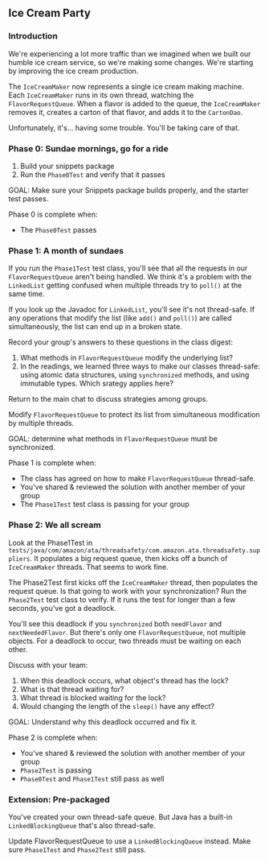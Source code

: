 ## Ice Cream Party

### Introduction

We're experiencing a lot more traffic than we imagined when we built our humble ice cream service,
so we're making some changes. We're starting by improving the ice cream production.
 
The `IceCreamMaker` now represents a single ice cream making machine.
Each `IceCreamMaker` runs in its own thread, watching the `FlavorRequestQueue`.
When a flavor is added to the queue, the `IceCreamMaker` removes it, creates a carton of that flavor,
and adds it to the `CartonDao`. 

Unfortunately, it's... having some trouble. You'll be taking care of that.

### Phase 0: Sundae mornings, go for a ride

1. Build your snippets package
1. Run the `Phase0Test` and verify that it passes

GOAL: Make sure your Snippets package builds properly, and the starter test passes.

Phase 0 is complete when:
- The `Phase0Test` passes

### Phase 1: A month of sundaes

If you run the `Phase1Test` test class, you'll see that all the requests
in our `FlavorRequestQueue` aren't being handled. We think it's a problem with the `LinkedList`
getting confused when multiple threads try to `poll()` at the same time.

If you look up the Javadoc for `LinkedList`, you'll see it's not thread-safe. If any operations
that modify the list (like `add()` and `poll()`) are called simultaneously, the list can end up
in a broken state.

Record your group's answers to these questions in the class digest:

1. What methods in `FlavorRequestQueue` modify the underlying list?
1. In the readings, we learned three ways to make our classes thread-safe: using atomic data structures,
   using `synchronized` methods, and using immutable types. Which srategy applies here?
   
Return to the main chat to discuss strategies among groups.

Modify `FlavorRequestQueue` to protect its list from simultaneous modification by multiple threads.

GOAL: determine what methods in `FlavorRequestQueue` must be synchronized.

Phase 1 is complete when:
- The class has agreed on how to make `FlavorRequestQueue` thread-safe.
- You've shared & reviewed the solution with another member of your group
- The `Phase1Test` test class is passing for your group

### Phase 2: We all scream

Look at the Phase1Test in `tests/java/com/amazon/ata/threadsafety/com.amazon.ata.threadsafety.suppliers`.
It populates a big request queue, then kicks off a bunch of `IceCreamMaker` threads.
That seems to work fine.

The Phase2Test first kicks off the `IceCreamMaker` thread, then populates the request queue.
Is that going to work with your synchronization? Run the `Phase2Test` test class
to verify. If it runs the test for longer than a few seconds, you've got a deadlock.

You'll see this deadlock if you `synchronized` both `needFlavor` and `nextNeededFlavor`.
But there's only one `FlavorRequestQueue`, not multiple objects. For a deadlock to occur,
two threads must be waiting on each other. 

Discuss with your team:

1. When this deadlock occurs, what object's thread has the lock?
1. What is that thread waiting for?
1. What thread is blocked waiting for the lock?
1. Would changing the length of the `sleep()` have any effect?

GOAL: Understand why this deadlock occurred and fix it.

Phase 2 is complete when:
- You've shared & reviewed the solution with another member of your group
- `Phase2Test` is passing
- `Phase0Test` and `Phase1Test` still pass as well

### Extension: Pre-packaged

You've created your own thread-safe queue. But Java has a built-in `LinkedBlockingQueue`
that's also thread-safe.

Update FlavorRequestQueue to use a `LinkedBlockingQueue` instead. Make sure `Phase1Test`
and `Phase2Test` still pass.
